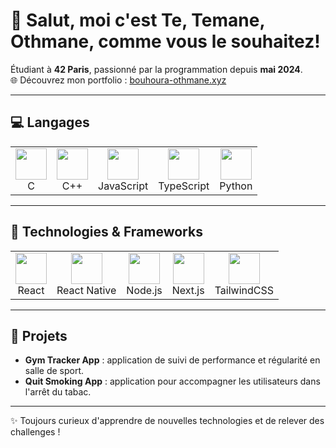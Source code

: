 # 👋 Salut, moi c'est Te, Temane, Othmane, comme vous le souhaitez!

Étudiant à **42 Paris**, passionné par la programmation depuis **mai 2024**.  
🌐 Découvrez mon portfolio : [bouhoura-othmane.xyz](https://bouhoura-othmane.xyz)

---

## 💻 Langages

<table>
  <tr>
    <td align="center">
      <img src="https://cdn.jsdelivr.net/gh/devicons/devicon/icons/c/c-original.svg" width="50" height="50"/><br/>
      C
    </td>
    <td align="center">
      <img src="https://cdn.jsdelivr.net/gh/devicons/devicon/icons/cplusplus/cplusplus-original.svg" width="50" height="50"/><br/>
      C++
    </td>
    <td align="center">
      <img src="https://cdn.jsdelivr.net/gh/devicons/devicon/icons/javascript/javascript-original.svg" width="50" height="50"/><br/>
      JavaScript
    </td>
    <td align="center">
      <img src="https://cdn.jsdelivr.net/gh/devicons/devicon/icons/typescript/typescript-original.svg" width="50" height="50"/><br/>
      TypeScript
    </td>
    <td align="center">
      <img src="https://cdn.jsdelivr.net/gh/devicons/devicon/icons/python/python-original.svg" width="50" height="50"/><br/>
      Python
    </td>
  </tr>
</table>

---

## 🚀 Technologies & Frameworks

<table>
  <tr>
    <td align="center">
      <img src="https://cdn.jsdelivr.net/gh/devicons/devicon/icons/react/react-original.svg" width="50" height="50"/><br/>
      React
    </td>
    <td align="center">
      <img src="https://cdn.jsdelivr.net/gh/devicons/devicon/icons/react/react-original.svg" width="50" height="50"/><br/>
      React Native
    </td>
    <td align="center">
      <img src="https://cdn.jsdelivr.net/gh/devicons/devicon/icons/nodejs/nodejs-original.svg" width="50" height="50"/><br/>
      Node.js
    </td>
    <td align="center">
      <img src="https://cdn.jsdelivr.net/gh/devicons/devicon/icons/nextjs/nextjs-original.svg" width="50" height="50"/><br/>
      Next.js
    </td>
    <td align="center">
      <img src="https://www.vectorlogo.zone/logos/tailwindcss/tailwindcss-icon.svg" width="50" height="50"/><br/>
      TailwindCSS
    </td>
  </tr>
</table>

---

## 📂 Projets
- **Gym Tracker App** : application de suivi de performance et régularité en salle de sport.  
- **Quit Smoking App** : application pour accompagner les utilisateurs dans l'arrêt du tabac.

---

✨ Toujours curieux d'apprendre de nouvelles technologies et de relever des challenges !
